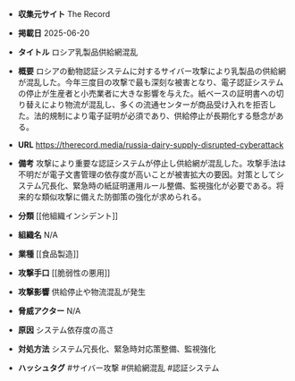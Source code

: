- **収集元サイト**
The Record

- **掲載日**
2025-06-20

- **タイトル**
ロシア乳製品供給網混乱

- **概要**
ロシアの動物認証システムに対するサイバー攻撃により乳製品の供給網が混乱した。今年三度目の攻撃で最も深刻な被害となり、電子認証システムの停止が生産者と小売業者に大きな影響を与えた。紙ベースの証明書への切り替えにより物流が混乱し、多くの流通センターが商品受け入れを拒否した。法的規制により電子証明が必須であり、供給停止が長期化する懸念がある。

- **URL**
https://therecord.media/russia-dairy-supply-disrupted-cyberattack

- **備考**
攻撃により重要な認証システムが停止し供給網が混乱した。攻撃手法は不明だが電子文書管理の依存度が高いことが被害拡大の要因。対策としてシステム冗長化、緊急時の紙証明運用ルール整備、監視強化が必要である。将来的な類似攻撃に備えた防御策の強化が求められる。

- **分類**
[[他組織インシデント]]

- **組織名**
N/A

- **業種**
[[食品製造]]

- **攻撃手口**
[[脆弱性の悪用]]

- **攻撃影響**
供給停止や物流混乱が発生

- **脅威アクター**
N/A

- **原因**
システム依存度の高さ

- **対処方法**
システム冗長化、緊急時対応策整備、監視強化

- **ハッシュタグ**
#サイバー攻撃 #供給網混乱 #認証システム

